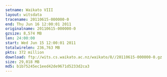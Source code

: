 ```yaml
---
setname: Waikato VIII
layout: witsdata
tracename: 20110615-000000-0
end: Thu Jun 16 12:00:01 2011
originalname: 20110615-000000-0
gzsize: 8,574 MB
len: 24:00:00
start: Wed Jun 15 12:00:01 2011
totalwirelen: 236,763 MB
pkts: 372 million
download: ftp://wits.cs.waikato.ac.nz/waikato/8//20110615-000000-0.gz
size: 29,018 MB
md5: b1b75245ec1eed42de9671d5233d2ca3
---
```

